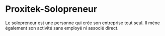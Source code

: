 # Proxitek-Solopreneur
Le solopreneur est une personne qui crée son entreprise tout seul. Il mène également son activité sans employé ni associé direct.
